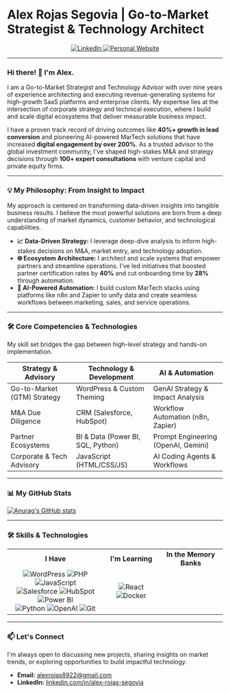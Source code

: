 # Alex Rojas Segovia | Go-to-Market Strategist & Technology Architect

<p align="center">
  <a href="https://www.linkedin.com/in/alexrojassegovia/">
    <img src="https://img.shields.io/badge/LinkedIn-0077B5?style=for-the-badge&logo=linkedin&logoColor=white" alt="LinkedIn"/>
  </a>
  <a href="https://aineurolytics.com/alex-rojas-segovia">
    <img src="https://img.shields.io/badge/Personal_Website-000000?style=for-the-badge&logo=About.me&logoColor=white" alt="Personal Website"/>
  </a>
</p>

---

### Hi there! 👋 I'm Alex.

I am a Go-to-Market Strategist and Technology Advisor with over nine years of experience architecting and executing revenue-generating systems for high-growth SaaS platforms and enterprise clients. My expertise lies at the intersection of corporate strategy and technical execution, where I build and scale digital ecosystems that deliver measurable business impact.

I have a proven track record of driving outcomes like **40%+ growth in lead conversion** and pioneering AI-powered MarTech solutions that have increased **digital engagement by over 200%**. As a trusted advisor to the global investment community, I've shaped high-stakes M&A and strategy decisions through **100+ expert consultations** with venture capital and private equity firms.

---

### 💡 My Philosophy: From Insight to Impact

My approach is centered on transforming data-driven insights into tangible business results. I believe the most powerful solutions are born from a deep understanding of market dynamics, customer behavior, and technological capabilities.

* **📈 Data-Driven Strategy:** I leverage deep-dive analysis to inform high-stakes decisions on M&A, market entry, and technology adoption.
* **🌐 Ecosystem Architecture:** I architect and scale systems that empower partners and streamline operations. I've led initiatives that boosted partner certification rates by **40%** and cut onboarding time by **28%** through automation.
* **🤖 AI-Powered Automation:** I build custom MarTech stacks using platforms like n8n and Zapier to unify data and create seamless workflows between marketing, sales, and service operations.

---

### 🛠️ Core Competencies & Technologies

My skill set bridges the gap between high-level strategy and hands-on implementation.

| Strategy & Advisory        | Technology & Development           | AI & Automation                  |
| -------------------------- | ---------------------------------- | -------------------------------- |
| Go-to-Market (GTM) Strategy | WordPress & Custom Theming         | GenAI Strategy & Impact Analysis |
| M&A Due Diligence        | CRM (Salesforce, HubSpot)       | Workflow Automation (n8n, Zapier) |
| Partner Ecosystems       | BI & Data (Power BI, SQL, Python) | Prompt Engineering (OpenAI, Gemini)  |
| Corporate & Tech Advisory  | JavaScript (HTML/CSS/JS)      | AI Coding Agents & Workflows     |

---

### 📊 My GitHub Stats

[![Anurag's GitHub stats](https://github-readme-stats.vercel.app/api?username=eppursimuove9&show_icons=true&theme=dracula&hide_border=true&count_private=true&include_all_commits=true)](https://github.com/anuraghazra/github-readme-stats)

---

### 🛠️ Skills & Technologies

<table align="center">
  <tr>
    <td align="center"><strong>I Have</strong></td>
    <td align="center"><strong>I'm Learning</strong></td>
    <td align="center"><strong>In the Memory Banks</strong></td>
  </tr>
  <tr>
    <td align="center">
      <img src="https://img.shields.io/badge/WordPress-21759B?style=for-the-badge&logo=wordpress&logoColor=white" alt="WordPress">
      <img src="https://img.shields.io/badge/PHP-777BB4?style=for-the-badge&logo=php&logoColor=white" alt="PHP">
      <img src="https://img.shields.io/badge/JavaScript-F7DF1E?style=for-the-badge&logo=javascript&logoColor=black" alt="JavaScript">
      <br>
      <img src="https://img.shields.io/badge/Salesforce-00A1E0?style=for-the-badge&logo=salesforce&logoColor=white" alt="Salesforce">
      <img src="https://img.shields.io/badge/HubSpot-FF7A59?style=for-the-badge&logo=hubspot&logoColor=white" alt="HubSpot">
      <img src="https://img.shields.io/badge/Power_BI-F2C811?style=for-the-badge&logo=powerbi&logoColor=black" alt="Power BI">
      <br>
      <img src="https://img.shields.io/badge/Python-3776AB?style=for-the-badge&logo=python&logoColor=white" alt="Python">
      <img src="https://img.shields.io/badge/OpenAI-412991?style=for-the-badge&logo=openai&logoColor=white" alt="OpenAI">
      <img src="https://img.shields.io/badge/Git-F05032?style=for-the-badge&logo=git&logoColor=white" alt="Git">
    </td>
    <td align="center">
      <img src="https://img.shields.io/badge/React-20232A?style=for-the-badge&logo=react&logoColor=61DAFB" alt="React">
      <img src="https://img.shields.io/badge/Docker-2496ED?style=for-the-badge&logo=docker&logoColor=white" alt="Docker">
    </td>
    <td align="center">
      </td>
  </tr>
</table>

---

### 📫 Let's Connect

I'm always open to discussing new projects, sharing insights on market trends, or exploring opportunities to build impactful technology.

* **Email:** [alexrojas8922@gmail.com](mailto:alexrojas8922@gmail.com)
* **LinkedIn:** [linkedin.com/in/alex-rojas-segovia](https://www.linkedin.com/in/alexrojassegovia/)

